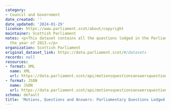 ```yaml
---
category:
- Council and Government
date_created: ''
date_updated: '2024-01-29'
license: https://www.parliament.scot/about/copyright
maintainer: Scottish Parliament
notes: <p>This dataset contains all the questions lodged in the Parliament during
  the year of 2013.</p>
organization: Scottish Parliament
original_dataset_link: https://data.parliament.scot/#/datasets
records: null
resources:
- format: XML
  name: XML
  url: https://data.parliament.scot/api/motionsquestionsanswersquestions?year=2013
- format: JSON
  name: JSON
  url: https://data.parliament.scot/api/motionsquestionsanswersquestions?year=2013
schema: default
title: 'Motions, Questions and Answers: Parliamentary Questions Lodged (2013)'
---
```

